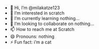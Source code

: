 - 👋 Hi, I’m @milakatze123
- 👀 I’m interested in scratch
- 🌱 I’m currently learning nothing...
- 💞️ I’m looking to collaborate on nothing...
- 📫 How to reach me at Scratch
- 😄 Pronouns: nothing
- ⚡ Fun fact: i’m a cat

<!---
milakatze123/milakatze123 is a ✨ special ✨ repository because its `README.md` (this file) appears on your GitHub profile.
You can click the Preview link to take a look at your changes.
--->
